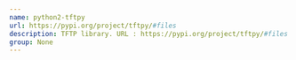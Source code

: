 ```yaml
---
name: python2-tftpy
url: https://pypi.org/project/tftpy/#files
description: TFTP library. URL : https://pypi.org/project/tftpy/#files Groups : None
group: None
---
```

